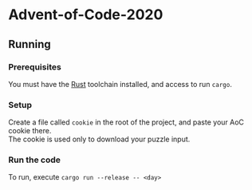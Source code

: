 # Advent-of-Code-2020

## Running
### Prerequisites
You must have the [Rust](https://www.rust-lang.org/tools/install) toolchain installed, and access to run `cargo`.  

### Setup
Create a file called `cookie` in the root of the project, and paste your AoC cookie there.  
The cookie is used only to download your puzzle input.

### Run the code
To run, execute `cargo run --release -- <day>`
